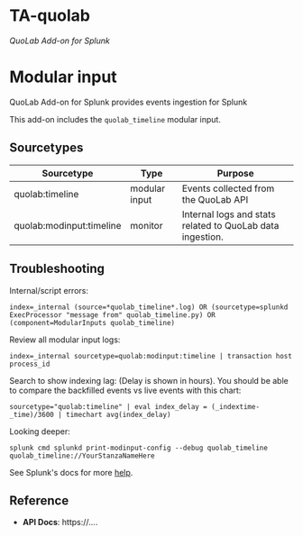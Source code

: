 # TA-quolab

_QuoLab Add-on for Splunk_


# Modular input

QuoLab Add-on for Splunk provides events ingestion for Splunk

This add-on includes the `quolab_timeline` modular input.

## Sourcetypes

| Sourcetype | Type | Purpose |
| ---------- | ---- | ------- |
| quolab:timeline | modular input | Events collected from the QuoLab API |
| quolab:modinput:timeline | monitor | Internal logs and stats related to QuoLab data ingestion. |


## Troubleshooting

Internal/script errors:
```
index=_internal (source=*quolab_timeline*.log) OR (sourcetype=splunkd ExecProcessor "message from" quolab_timeline.py) OR (component=ModularInputs quolab_timeline)
```

Review all modular input logs:
```
index=_internal sourcetype=quolab:modinput:timeline | transaction host process_id
```

Search to show indexing lag:  (Delay is shown in hours).  You should be able to compare the backfilled events vs live events with this chart:
```
sourcetype="quolab:timeline" | eval index_delay = (_indextime-_time)/3600 | timechart avg(index_delay)
```




Looking deeper:

```
splunk cmd splunkd print-modinput-config --debug quolab_timeline quolab_timeline://YourStanzaNameHere
```

See Splunk's docs for more [help](https://docs.splunk.com/Documentation/Splunk/latest/AdvancedDev/ModInputsDevTools).



## Reference

 * **API Docs**:  https://....
